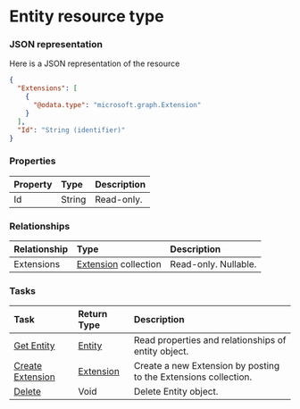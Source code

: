 # Entity resource type



### JSON representation

Here is a JSON representation of the resource

```json
{
  "Extensions": [
    {
      "@odata.type": "microsoft.graph.Extension"
    }
  ],
  "Id": "String (identifier)"
}

```
### Properties
| Property	   | Type	|Description|
|:---------------|:--------|:----------|
|Id|String| Read-only.|

### Relationships
| Relationship | Type	|Description|
|:---------------|:--------|:----------|
|Extensions|[Extension](extension.md) collection| Read-only. Nullable.|

### Tasks

| Task		   | Return Type	|Description|
|:---------------|:--------|:----------|
|[Get Entity](../api/entity_get.md) | [Entity](entity.md) |Read properties and relationships of entity object.|
|[Create Extension](../api/entity_post_extensions.md) |[Extension](extension.md)| Create a new Extension by posting to the Extensions collection.|
|[Delete](../api/entity_delete.md) | Void	|Delete Entity object. |
<!-- uuid: d83b4487-476d-4044-9343-4fca66e079c5\n2015-10-09 15:14:07 UTC -->